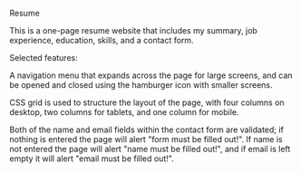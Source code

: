 Resume

This is a one-page resume website that includes my summary, job experience, education, skills, and a contact form. 

Selected features:

A navigation menu that expands across the page for large screens, and can be opened and closed using the hamburger icon with smaller screens.

CSS grid is used to structure the layout of the page, with four columns on desktop, two columns for tablets, and one column for mobile. 

Both of the name and email fields within the contact form are validated; if nothing is entered the page will alert "form must be filled out!". If name is not entered the page will alert "name must be filled out!", and if email is left empty it will alert "email must be filled out!".
